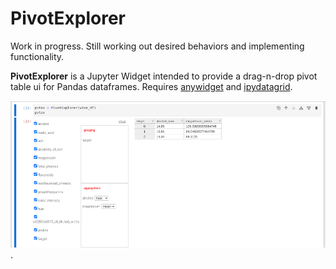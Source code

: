 # PivotExplorer

Work in progress. Still working out desired behaviors and implementing functionality.

**PivotExplorer** is a Jupyter Widget intended to provide a drag-n-drop pivot table ui for Pandas dataframes.
Requires [anywidget]( https://github.com/manzt/anywidget) and [ipydatagrid](https://github.com/jupyter-widgets/ipydatagrid).

![grouping and aggregations ui](pivotexp_scrn1.jpg).
